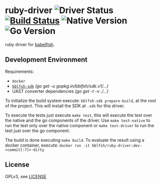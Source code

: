 # ruby-driver  ![Driver Status](https://img.shields.io/badge/status-alpha-db975c.svg) [![Build Status](https://travis-ci.org/bblfsh/ruby-driver.svg?branch=master)](https://travis-ci.org/bblfsh/ruby-driver) ![Native Version](https://img.shields.io/badge/ruby%20version-2.3.6--r0-aa93ea.svg) ![Go Version](https://img.shields.io/badge/go%20version-1.8-63afbf.svg)

ruby driver for [babelfish](https://github.com/bblfsh/bblfshd).


Development Environment
-----------------------

Requirements:
- `docker`
- [`bblfsh-sdk`](https://github.com/bblfsh/sdk) _(go get -u gopkg.in/bblfsh/sdk.v1/...)_
- UAST converter dependencies _(go get -t -v ./...)_

To initialize the build system execute: `bblfsh-sdk prepare-build`, at the root of the project. This will install the SDK at `.sdk` for this driver.

To execute the tests just execute `make test`, this will execute the test over the native and the go components of the driver. Use `make test-native` to run the test only over the native component or `make test-driver` to run the test just over the go component.

The build is done executing `make build`. To evaluate the result using a docker container, execute:
`docker run -it bblfsh/ruby-driver:dev-<commit[:7]>-dirty`


License
-------

GPLv3, see [LICENSE](LICENSE)




